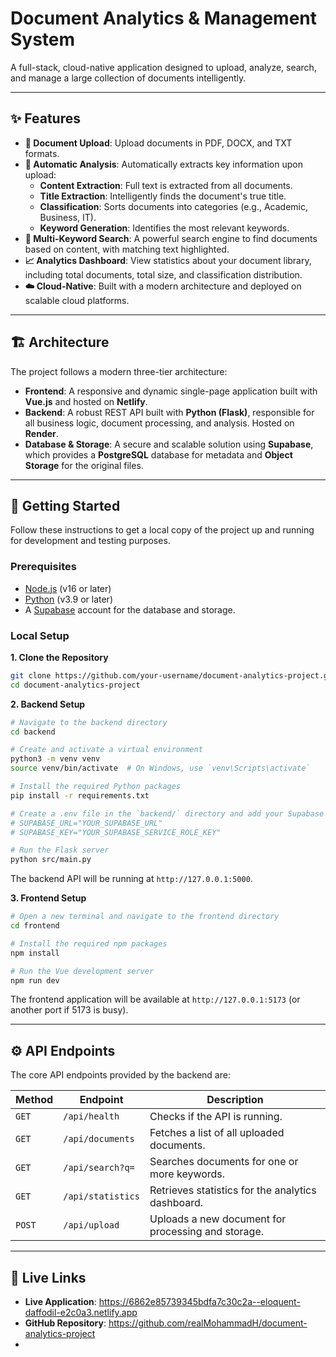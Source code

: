 # Document Analytics & Management System

A full-stack, cloud-native application designed to upload, analyze, search, and manage a large collection of documents intelligently.

---

## ✨ Features

- **📄 Document Upload**: Upload documents in PDF, DOCX, and TXT formats.
- **🧠 Automatic Analysis**: Automatically extracts key information upon upload:
  - **Content Extraction**: Full text is extracted from all documents.
  - **Title Extraction**: Intelligently finds the document's true title.
  - **Classification**: Sorts documents into categories (e.g., Academic, Business, IT).
  - **Keyword Generation**: Identifies the most relevant keywords.
- **🚀 Multi-Keyword Search**: A powerful search engine to find documents based on content, with matching text highlighted.
- **📈 Analytics Dashboard**: View statistics about your document library, including total documents, total size, and classification distribution.
- **☁️ Cloud-Native**: Built with a modern architecture and deployed on scalable cloud platforms.

---

## 🏗️ Architecture

The project follows a modern three-tier architecture:

- **Frontend**: A responsive and dynamic single-page application built with **Vue.js** and hosted on **Netlify**.
- **Backend**: A robust REST API built with **Python (Flask)**, responsible for all business logic, document processing, and analysis. Hosted on **Render**.
- **Database & Storage**: A secure and scalable solution using **Supabase**, which provides a **PostgreSQL** database for metadata and **Object Storage** for the original files.

---

## 🚀 Getting Started

Follow these instructions to get a local copy of the project up and running for development and testing purposes.

### Prerequisites

- [Node.js](https://nodejs.org/) (v16 or later)
- [Python](https://www.python.org/) (v3.9 or later)
- A [Supabase](https://supabase.com/) account for the database and storage.

### Local Setup

**1. Clone the Repository**

```bash
git clone https://github.com/your-username/document-analytics-project.git
cd document-analytics-project
```

**2. Backend Setup**

```bash
# Navigate to the backend directory
cd backend

# Create and activate a virtual environment
python3 -m venv venv
source venv/bin/activate  # On Windows, use `venv\Scripts\activate`

# Install the required Python packages
pip install -r requirements.txt

# Create a .env file in the `backend/` directory and add your Supabase credentials:
# SUPABASE_URL="YOUR_SUPABASE_URL"
# SUPABASE_KEY="YOUR_SUPABASE_SERVICE_ROLE_KEY"

# Run the Flask server
python src/main.py
```
The backend API will be running at `http://127.0.0.1:5000`.

**3. Frontend Setup**

```bash
# Open a new terminal and navigate to the frontend directory
cd frontend

# Install the required npm packages
npm install

# Run the Vue development server
npm run dev
```
The frontend application will be available at `http://127.0.0.1:5173` (or another port if 5173 is busy).

---

## ⚙️ API Endpoints

The core API endpoints provided by the backend are:

| Method | Endpoint              | Description                                        |
|--------|-----------------------|----------------------------------------------------|
| `GET`  | `/api/health`         | Checks if the API is running.                      |
| `GET`  | `/api/documents`      | Fetches a list of all uploaded documents.          |
| `GET`  | `/api/search?q=`      | Searches documents for one or more keywords.       |
| `GET`  | `/api/statistics`     | Retrieves statistics for the analytics dashboard.  |
| `POST` | `/api/upload`         | Uploads a new document for processing and storage. |

---

## 🔗 Live Links

- **Live Application**: https://6862e85739345bdfa7c30c2a--eloquent-daffodil-e2c0a3.netlify.app
- **GitHub Repository**: https://github.com/realMohammadH/document-analytics-project
-  
